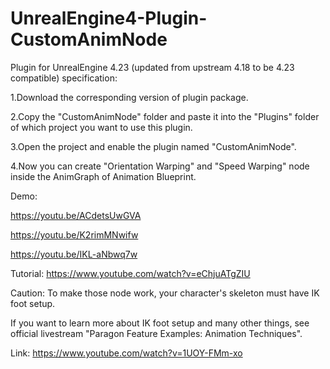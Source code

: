 # UnrealEngine4-Plugin-CustomAnimNode
Plugin for UnrealEngine 4.23 (updated from upstream 4.18 to be 4.23 compatible)
specification:

1.Download the corresponding version of plugin package.

2.Copy the "CustomAnimNode" folder and paste it into the "Plugins" folder of which project you want to use this plugin.

3.Open the project and enable the plugin named "CustomAnimNode".

4.Now you can create "Orientation Warping" and "Speed Warping" node inside the AnimGraph of Animation Blueprint.

Demo:

https://youtu.be/ACdetsUwGVA

https://youtu.be/K2rimMNwifw

https://youtu.be/IKL-aNbwq7w

Tutorial: https://www.youtube.com/watch?v=eChjuATgZIU

Caution:
To make those node work, your character's skeleton must have IK foot setup.

If you want to learn more about IK foot setup and many other things, see official livestream "Paragon Feature Examples: Animation Techniques".

Link:
https://www.youtube.com/watch?v=1UOY-FMm-xo
